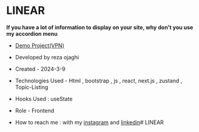 # LINEAR
**If you have a lot of information to display on your site, why don't you use my accordion menu**



- [Demo Project(VPN)]()
 
- Developed by reza ojaghi

- Created - 2024-3-9

- Technologies Used - Html , bootstrap , js  , react, next.js , zustand , Topic-Listing 

- Hooks Used : useState 

- Role - Frontend

- How to reach me : with my [instagram](https://www.instagram.com/reza-ojaghi-dro) and [linkedin](https://www.linkedin.com/in/reza-ojaghi-428748280/)# LINEAR
